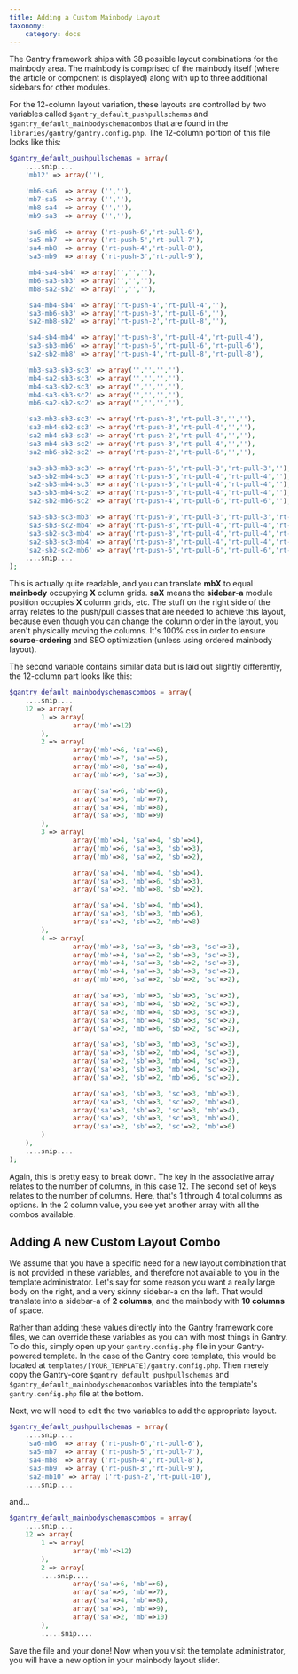 ```yaml
---
title: Adding a Custom Mainbody Layout
taxonomy:
    category: docs
---
```


The Gantry framework ships with 38 possible layout combinations for the mainbody area. The mainbody is comprised of the mainbody itself (where the article or component is displayed) along with up to three additional sidebars for other modules.

For the 12-column layout variation, these layouts are controlled by two variables called `$gantry_default_pushpullschemas` and `$gantry_default_mainbodyschemacombos` that are found in the `libraries/gantry/gantry.config.php`. The 12-column portion of this file looks like this:

```php
$gantry_default_pushpullschemas = array(
    ....snip....
    'mb12' => array(''),

    'mb6-sa6' => array ('',''),
    'mb7-sa5' => array ('',''),
    'mb8-sa4' => array ('',''),
    'mb9-sa3' => array ('',''),

    'sa6-mb6' => array ('rt-push-6','rt-pull-6'),
    'sa5-mb7' => array ('rt-push-5','rt-pull-7'),
    'sa4-mb8' => array ('rt-push-4','rt-pull-8'),
    'sa3-mb9' => array ('rt-push-3','rt-pull-9'),

    'mb4-sa4-sb4' => array('','',''),
    'mb6-sa3-sb3' => array('','',''),
    'mb8-sa2-sb2' => array('','',''),

    'sa4-mb4-sb4' => array('rt-push-4','rt-pull-4',''),
    'sa3-mb6-sb3' => array('rt-push-3','rt-pull-6',''),
    'sa2-mb8-sb2' => array('rt-push-2','rt-pull-8',''),

    'sa4-sb4-mb4' => array('rt-push-8','rt-pull-4','rt-pull-4'),
    'sa3-sb3-mb6' => array('rt-push-6','rt-pull-6','rt-pull-6'),
    'sa2-sb2-mb8' => array('rt-push-4','rt-pull-8','rt-pull-8'),

    'mb3-sa3-sb3-sc3' => array('','','',''),
    'mb4-sa2-sb3-sc3' => array('','','',''),
    'mb4-sa3-sb2-sc3' => array('','','',''),
    'mb4-sa3-sb3-sc2' => array('','','',''),
    'mb6-sa2-sb2-sc2' => array('','','',''),

    'sa3-mb3-sb3-sc3' => array('rt-push-3','rt-pull-3','',''),
    'sa3-mb4-sb2-sc3' => array('rt-push-3','rt-pull-4','',''),
    'sa2-mb4-sb3-sc3' => array('rt-push-2','rt-pull-4','',''),
    'sa3-mb4-sb3-sc2' => array('rt-push-3','rt-pull-4','',''),
    'sa2-mb6-sb2-sc2' => array('rt-push-2','rt-pull-6','',''),

    'sa3-sb3-mb3-sc3' => array('rt-push-6','rt-pull-3','rt-pull-3',''),
    'sa3-sb2-mb4-sc3' => array('rt-push-5','rt-pull-4','rt-pull-4',''),
    'sa2-sb3-mb4-sc3' => array('rt-push-5','rt-pull-4','rt-pull-4',''),
    'sa3-sb3-mb4-sc2' => array('rt-push-6','rt-pull-4','rt-pull-4',''),
    'sa2-sb2-mb6-sc2' => array('rt-push-4','rt-pull-6','rt-pull-6',''),

    'sa3-sb3-sc3-mb3' => array('rt-push-9','rt-pull-3','rt-pull-3','rt-pull-3'),
    'sa3-sb3-sc2-mb4' => array('rt-push-8','rt-pull-4','rt-pull-4','rt-pull-4'),
    'sa3-sb2-sc3-mb4' => array('rt-push-8','rt-pull-4','rt-pull-4','rt-pull-4'),
    'sa2-sb3-sc3-mb4' => array('rt-push-8','rt-pull-4','rt-pull-4','rt-pull-4'),
    'sa2-sb2-sc2-mb6' => array('rt-push-6','rt-pull-6','rt-pull-6','rt-pull-6'),
    ....snip....
);
```

This is actually quite readable, and you can translate **mbX** to equal **mainbody** occupying **X** column grids. **saX** means the **sidebar-a** module position occupies **X** column grids, etc. The stuff on the right side of the array relates to the push/pull classes that are needed to achieve this layout, because even though you can change the column order in the layout, you aren't physically moving the columns. It's 100% css in order to ensure **source-ordering** and SEO optimization (unless using ordered mainbody layout).

The second variable contains similar data but is laid out slightly differently, the 12-column part looks like this:

```php
$gantry_default_mainbodyschemascombos = array(
    ....snip....
    12 => array(
        1 => array(
                array('mb'=>12)
        ),
        2 => array(
                array('mb'=>6, 'sa'=>6),
                array('mb'=>7, 'sa'=>5),
                array('mb'=>8, 'sa'=>4),
                array('mb'=>9, 'sa'=>3),

                array('sa'=>6, 'mb'=>6),
                array('sa'=>5, 'mb'=>7),
                array('sa'=>4, 'mb'=>8),
                array('sa'=>3, 'mb'=>9)
        ),
        3 => array(
                array('mb'=>4, 'sa'=>4, 'sb'=>4),
                array('mb'=>6, 'sa'=>3, 'sb'=>3),
                array('mb'=>8, 'sa'=>2, 'sb'=>2),

                array('sa'=>4, 'mb'=>4, 'sb'=>4),
                array('sa'=>3, 'mb'=>6, 'sb'=>3),
                array('sa'=>2, 'mb'=>8, 'sb'=>2),

                array('sa'=>4, 'sb'=>4, 'mb'=>4),
                array('sa'=>3, 'sb'=>3, 'mb'=>6),
                array('sa'=>2, 'sb'=>2, 'mb'=>8)
        ),
        4 => array(
                array('mb'=>3, 'sa'=>3, 'sb'=>3, 'sc'=>3),
                array('mb'=>4, 'sa'=>2, 'sb'=>3, 'sc'=>3),
                array('mb'=>4, 'sa'=>3, 'sb'=>2, 'sc'=>3),
                array('mb'=>4, 'sa'=>3, 'sb'=>3, 'sc'=>2),
                array('mb'=>6, 'sa'=>2, 'sb'=>2, 'sc'=>2),

                array('sa'=>3, 'mb'=>3, 'sb'=>3, 'sc'=>3),
                array('sa'=>3, 'mb'=>4, 'sb'=>2, 'sc'=>3),
                array('sa'=>2, 'mb'=>4, 'sb'=>3, 'sc'=>3),
                array('sa'=>3, 'mb'=>4, 'sb'=>3, 'sc'=>2),
                array('sa'=>2, 'mb'=>6, 'sb'=>2, 'sc'=>2),

                array('sa'=>3, 'sb'=>3, 'mb'=>3, 'sc'=>3),
                array('sa'=>3, 'sb'=>2, 'mb'=>4, 'sc'=>3),
                array('sa'=>2, 'sb'=>3, 'mb'=>4, 'sc'=>3),
                array('sa'=>3, 'sb'=>3, 'mb'=>4, 'sc'=>2),
                array('sa'=>2, 'sb'=>2, 'mb'=>6, 'sc'=>2),

                array('sa'=>3, 'sb'=>3, 'sc'=>3, 'mb'=>3),
                array('sa'=>3, 'sb'=>3, 'sc'=>2, 'mb'=>4),
                array('sa'=>3, 'sb'=>2, 'sc'=>3, 'mb'=>4),
                array('sa'=>2, 'sb'=>3, 'sc'=>3, 'mb'=>4),
                array('sa'=>2, 'sb'=>2, 'sc'=>2, 'mb'=>6)
        )
    ),
    ....snip....
);
```

Again, this is pretty easy to break down. The key in the associative array relates to the number of columns, in this case 12. The second set of keys relates to the number of columns. Here, that's 1 through 4 total columns as options. In the 2 column value, you see yet another array with all the combos available.


Adding A new Custom Layout Combo
--------------------------------
We assume that you have a specific need for a new layout combination that is not provided in these variables, and therefore not available to you in the template administrator. Let's say for some reason you want a really large body on the right, and a very skinny sidebar-a on the left. That would translate into a sidebar-a of **2 columns**, and the mainbody with **10 columns** of space.

Rather than adding these values directly into the Gantry framework core files, we can override these variables as you can with most things in Gantry. To do this, simply open up your `gantry.config.php` file in your Gantry-powered template. In the case of the Gantry core template, this would be located at `templates/[YOUR_TEMPLATE]/gantry.config.php`. Then merely copy the Gantry-core `$gantry_default_pushpullschemas` and `$gantry_default_mainbodyschemacombos` variables into the template's `gantry.config.php` file at the bottom.

Next, we will need to edit the two variables to add the appropriate layout.

```php
$gantry_default_pushpullschemas = array(
    ....snip....
    'sa6-mb6' => array ('rt-push-6','rt-pull-6'),
    'sa5-mb7' => array ('rt-push-5','rt-pull-7'),
    'sa4-mb8' => array ('rt-push-4','rt-pull-8'),
    'sa3-mb9' => array ('rt-push-3','rt-pull-9'),
    'sa2-mb10' => array ('rt-push-2','rt-pull-10'),
    ....snip....
```

and...

```php
$gantry_default_mainbodyschemascombos = array(
    ....snip....
    12 => array(
        1 => array(
                array('mb'=>12)
        ),
        2 => array(
        ....snip....
                array('sa'=>6, 'mb'=>6),
                array('sa'=>5, 'mb'=>7),
                array('sa'=>4, 'mb'=>8),
                array('sa'=>3, 'mb'=>9),
                array('sa'=>2, 'mb'=>10)
        ),
        .....snip....
```

Save the file and your done! Now when you visit the template administrator, you will have a new option in your mainbody layout slider.
